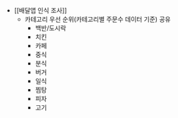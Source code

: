 - [[배달앱 인식 조사]]
	- 카테고리 우선 순위(카테고리별 주문수 데이터 기준) 공유
		- 백반/도시락
		- 치킨
		- 카페
		- 중식
		- 분식
		- 버거
		- 일식
		- 찜탕
		- 피자
		- 고기